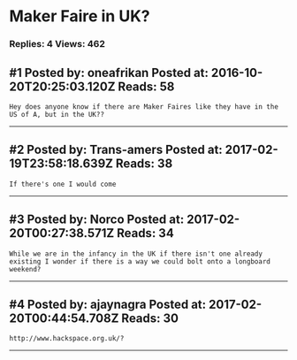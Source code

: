# Maker Faire in UK?

### Replies: 4 Views: 462

## \#1 Posted by: oneafrikan Posted at: 2016-10-20T20:25:03.120Z Reads: 58

```
Hey does anyone know if there are Maker Faires like they have in the US of A, but in the UK??
```

---
## \#2 Posted by: Trans-amers Posted at: 2017-02-19T23:58:18.639Z Reads: 38

```
If there's one I would come
```

---
## \#3 Posted by: Norco Posted at: 2017-02-20T00:27:38.571Z Reads: 34

```
While we are in the infancy in the UK if there isn't one already existing I wonder if there is a way we could bolt onto a longboard weekend?
```

---
## \#4 Posted by: ajaynagra Posted at: 2017-02-20T00:44:54.708Z Reads: 30

```
http://www.hackspace.org.uk/?
```

---
